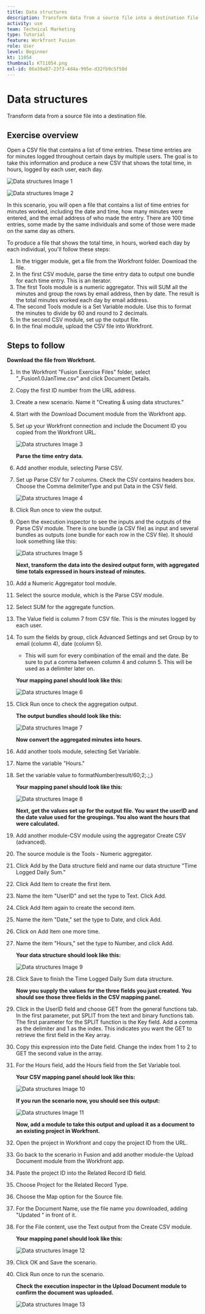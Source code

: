 ```yaml
---
title: Data structures
description: Transform data from a source file into a destination file. (Should be between 60 and 160 characters, but is 58 characters)
activity: use
team: Technical Marketing
type: Tutorial
feature: Workfront Fusion
role: User
level: Beginner
kt: 11054
thumbnail: KT11054.png
exl-id: 06a39a87-23f3-4d4a-995e-d32fb9c5f50d
---
```

# Data structures

Transform data from a source file into a destination file.

## Exercise overview

Open a CSV file that contains a list of time entries. These time entries are for minutes logged throughout certain days by multiple users. The goal is to take this information and produce a new CSV that shows the total time, in hours, logged by each user, each day.

   ![Data structures Image 1](../12-exercises/assets/data-structures-walkthrough-1.png)

   ![Data structures Image 2](../12-exercises/assets/data-structures-walkthrough-2.png)


In this scenario, you will open a file that contains a list of time entries for minutes worked, including the date and time, how many minutes were entered, and the email address of who made the entry. There are 100 time entries, some made by the same individuals and some of those were made on the same day as others.

To produce a file that shows the total time, in hours, worked each day by each individual, you'll follow these steps:

1. In the trigger module, get a file from the Workfront folder. Download the file.
1. In the first CSV module, parse the time entry data to output one bundle for each time entry. This is an iterator.
1. The first Tools module is a numeric aggregator. This will SUM all the minutes and group the rows by email address, then by date. The result is the total minutes worked each day by email address.
1. The second Tools module is a Set Variable module. Use this to format the minutes to divide by 60 and round to 2 decimals.
1. In the second CSV module, set up the output file.
1. In the final module, upload the CSV file into Workfront.

## Steps to follow

   **Download the file from Workfront.**

1. In the Workfront "Fusion Exercise Files" folder, select "_Fusion1.0JanTime.csv" and click Document Details.
1. Copy the first ID number from the URL address.
1. Create a new scenario. Name it "Creating & using data structures."
1. Start with the Download Document module from the Workfront app.
1. Set up your Workfront connection and include the Document ID you copied from the Workfront URL.

   ![Data structures Image 3](../12-exercises/assets/data-structures-walkthrough-3.png)

   **Parse the time entry data.**

1. Add another module, selecting Parse CSV.
1. Set up Parse CSV for 7 columns. Check the CSV contains headers box. Choose the Comma delimiterType and put Data in the CSV field.

   ![Data structures Image 4](../12-exercises/assets/data-structures-walkthrough-4.png)

1. Click Run once to view the output.
1. Open the execution inspector to see the inputs and the outputs of the Parse CSV module. There is one bundle (a CSV file) as input and several bundles as outputs (one bundle for each row in the CSV file). It should look something like this:

   ![Data structures Image 5](../12-exercises/assets/data-structures-walkthrough-5.png)

   **Next, transform the data into the desired output form, with aggregated time totals expressed in hours instead of minutes.**

1. Add a Numeric Aggregator tool module.
1. Select the source module, which is the Parse CSV module.
1. Select SUM for the aggregate function.
1. The Value field is column 7 from CSV file. This is the minutes logged by each user.
1. To sum the fields by group, click Advanced Settings and set Group by to email (column 4), date (column 5).

   + This will sum for every combination of the email and the date. Be sure to put a comma between column 4 and column 5. This will be used as a delimiter later on.

   **Your mapping panel should look like this:**

   ![Data structures Image 6](../12-exercises/assets/data-structures-walkthrough-6.png)

1. Click Run once to check the aggregation output.

   **The output bundles should look like this:**

   ![Data structures Image 7](../12-exercises/assets/data-structures-walkthrough-7.png)

   **Now convert the aggregated minutes into hours.**

1. Add another tools module, selecting Set Variable.
1. Name the variable "Hours."
1. Set the variable value to formatNumber(result/60;2;.;,)

   **Your mapping panel should look like this:**

   ![Data structures Image 8](../12-exercises/assets/data-structures-walkthrough-8.png)

   **Next, get the values set up for the output file. You want the userID and the date value used for the groupings. You also want the hours that were calculated.**

1. Add another module-CSV module using the aggregator Create CSV (advanced).
1. The source module is the Tools - Numeric aggregator.
1. Click Add by the Data structure field and name our data structure "Time Logged Daily Sum."
1. Click Add Item to create the first item.
1. Name the item "UserID" and set the type to Text. Click Add.
1. Click Add Item again to create the second item.
1. Name the item "Date," set the type to Date, and click Add.
1. Click on Add Item one more time.
1. Name the item "Hours," set the type to Number, and click Add.

   **Your data structure should look like this:**

   ![Data structures Image 9](../12-exercises/assets/data-structures-walkthrough-9.png)

1. Click Save to finish the Time Logged Daily Sum data structure.

   **Now you supply the values for the three fields you just created. You should see those three fields in the CSV mapping panel.**

1. Click in the UserID field and choose GET from the general functions tab. In the first parameter, put SPLIT from the text and binary functions tab. The first parameter for the SPLIT function is the Key field. Add a comma as the delimiter and 1 as the index. This indicates you want the GET to retrieve the first field in the Key array.
1. Copy this expression into the Date field. Change the index from 1 to 2 to GET the second value in the array.
1. For the Hours field, add the Hours field from the Set Variable tool.

   **Your CSV mapping panel should look like this:**

   ![Data structures Image 10](../12-exercises/assets/data-structures-walkthrough-10.png)

   **If you run the scenario now, you should see this output:**

   ![Data structures Image 11](../12-exercises/assets/data-structures-walkthrough-11.png)

   **Now, add a module to take this output and upload it as a document to an existing project in Workfront.**

1. Open the project in Workfront and copy the project ID from the URL.
1. Go back to the scenario in Fusion and add another module-the Upload Document module from the Workfront app.
1. Paste the project ID into the Related Record ID field.
1. Choose Project for the Related Record Type.
1. Choose the Map option for the Source file.
1. For the Document Name, use the file name you downloaded, adding "Updated " in front of it.
1. For the File content, use the Text output from the Create CSV module.

   **Your mapping panel should look like this:**

   ![Data structures Image 12](../12-exercises/assets/data-structures-walkthrough-12.png)

1. Click OK and Save the scenario.
1. Click Run once to run the scenario.

   **Check the execution inspector in the Upload Document module to confirm the document was uploaded.**

   ![Data structures Image 13](../12-exercises/assets/data-structures-walkthrough-13.png)
